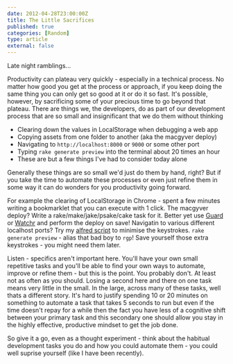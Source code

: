 ```yaml
---
date: 2012-04-28T23:00:00Z
title: The Little Sacrifices
published: true
categories: [Random]
type: article
external: false
---
```

Late night ramblings... 

Productivity can plateau very quickly - especially in a technical process.  No matter how good you get at the process or approach, if you keep doing the same thing you can only get so good at it or do it so fast.  It's possible, however, by sacrificing some of your precious time to go beyond that plateau.  There are things we, the developers, do as part of our development process that are so small and insignificant that we do them without thinking

- Clearing down the values in LocalStorage when debugging a web app
- Copying assets from one folder to another (aka the macgyver deploy)
- Navigating to `http://localhost:8000` or `9000` or some other port
- Typing `rake generate preview` into the terminal about 20 times an hour
- These are but a few things I've had to consider today alone

Generally these things are so small we'd just do them by hand, right?  But if you take the time to automate these processes or even just refine them in some way it can do wonders for you productivity going forward.

For example the clearing of LocalStorage in Chrome - spent a few minutes writing a bookmarklet that you can execute with 1 click.  The macgyver deploy?  Write a rake/make/jake/psake/cake task for it.  Better yet use [Guard](https://github.com/guard/guard) or [Watchr](https://github.com/mynyml/watchr) and perform the deploy on save!  Navigatin to various different localhost ports?  Try my [alfred script](http://yobriefca.se/blog/2012/04/03/alfred-hack-for-web-developers/) to minimise the keystrokes. `rake generate preview` - alias that bad boy to `rgp`!  Save yourself those extra keystrokes - you might need them later.

Listen - specifics aren't important here.  You'll have your own small repetitive tasks and you'll be able to find your own ways to automate, improve or refine them - but this is the point.  You probably don't.  At least not as often as you should.  Losing a second here and there on one task means very little in the small.  In the large, across many of these tasks, well thats a different story.  It's hard to justify spending 10 or 20 minutes on something to automate a task that takes 5 seconds to run but even if the time doesn't repay for a while then the fact you have less of a cognitive shift between your primary task and this secondary one should allow you stay in the highly effective, productive mindset to get the job done.  

So give it a go, even as a thought experiment - think about the habitual development tasks you do and how you could automate them - you could well suprise yourself (like I have been recently).